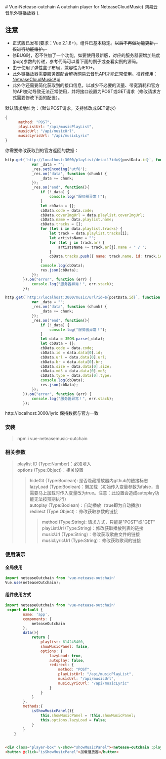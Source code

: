 ﻿﻿# Vue-Netease-outchain
A outchain player for NeteaseCloudMusic( 网易云音乐外链播放器 ).

## 注意
* 正式版已发布(要求：Vue 2.1.8+)，组件已基本稳定。<del>以后不再做功能更新，仅进行功能维护。</del>
* 修BUG时，忍不住加了一个功能，如要使用最新版，对应的服务器要增加热度(pop)参数的传递，参考代码可以看下面的例子或查看实例的源码。
* 由于使用了弹性盒子布局，兼容性为IE10+。
* 此外链播放器需要服务器配合解析网易云音乐API才能正常使用。推荐使用：<a href="https://github.com/Binaryify/NeteaseCloudMusicApi" target="_blank">NeteaseCloudMusicApi</a><br>
* 此外你还需要简化获取到的接口信息，以减少不必要的流量、带宽消耗和官方的API变动导致无法正常使用，并将接口设置为POST或GET请求（修改请求方式需要修改下面的配置）。

默认请求地址为：（默认POST请求，支持修改成GET请求）
```JavaScript
{
      method: "POST",
      playListUrl: "/api/musicPlayList",
      musicUrl: "/api/musicUrl",
      musicLyricUrl: "/api/musicLyric"
}
```
你需要修改获取到的官方返回的数据：
```JavaScript
http.get(`http://localhost:3000/playlist/detail?id=${postData.id}`, function (_res) {
            var _data = "";
            _res.setEncoding('utf8');
            _res.on('data', function (chunk) {
                _data += chunk;
            });
            _res.on("end", function(){
                if (!_data) {
                    console.log("服务器异常！");
                }
                let cbData = {};
                cbData.code = data.code;
                cbData.coverImgUrl = data.playlist.coverImgUrl;
                cbData.name = data.playlist.name;
                cbData.tracks = [];
                for (let i in data.playlist.tracks) {
                    let track = data.playlist.tracks[i];
                    let artistsName = "";
                    for (let j in track.ar) {
                        artistsName += track.ar[j].name + " / ";
                    }
                    cbData.tracks.push({ name: track.name, id: track.id, duration: track.dt, artists: artistsName.substring(0, artistsName.length - 3), picUrl: track.al.picUrl, pop: track.pop });
                }
                console.log(cbData);
                res.json(cbData);
            });
        }).on("error", function (err) {
            console.log("服务器异常！", err.stack);
        });
```
```JavaScript
http.get(`http://localhost:3000/music/url?id=${postData.id}`, function (_res) {
            var _data = "";
            _res.on('data', function (chunk) {
                _data += chunk;
            });
            _res.on("end", function(){
                if (!_data) {
                    console.log("服务器异常！");
                }
                let data = JSON.parse(_data);
                let cbData = {};
                cbData.code = data.code;
                cbData.id = data.data[0].id;
                cbData.url = data.data[0].url;
                cbData.br = data.data[0].br;
                cbData.size = data.data[0].size;
                cbData.md5 = data.data[0].md5;
                cbData.type = data.data[0].type;
                console.log(cbData);
                res.json(cbData);
            });
        }).on("error", function (err) {
            console.log("服务器异常！", err.stack);
        });
```
http://localhost:3000/lyric 保持数据与官方一致

### 安装
> npm i vue-neteasemusic-outchain

### 相关参数
> playlist ID (Type:Number)：必须填入<br>
> options (Type:Object)：相关设置<br>
>> hideGit (Type:Boolean): 是否隐藏播放器内github的链接标志<br>
>> lazyLoad (Type:Boolean)：懒加载（初始传入变量参数为false，当需要马上加载时传入变量改为true。注意：此设置会造成autoplay功能无法按预期执行）<br>
>> autoplay (Type:Boolean)：自动播放（true即为自动播放）<br>
>> redirect (Type:Object)：修改获取参数的链接<br>
>>> method (Type:String): 请求方式，只能是"POST"或"GET"<br>
>>> playListUrl (Type:String)：修改获取播放列表的链接<br>
>>> musicUrl (Type:String)：修改获取歌曲文件的链接<br>
>>> musicLyricUrl (Type:String)：修改获取歌词的链接<br>


### 使用演示
#### 全局使用
```JavaScript
import neteaseOutchain from 'vue-netease-outchain'
Vue.use(neteaseOutchain);    
```
#### 组件使用方式
```JavaScript
import neteaseOutchain from 'vue-netease-outchain'
 export default {
        name: 'app',
        components: {
            neteaseOutchain
        },
        data(){
            return {
                playlist: 614245400,
                showMusicPanel: false,
                options: {
                    lazyLoad: true,
                    autoplay: false,
                    redirect: {
                        method: "POST",
                        playListUrl: "/api/musicPlayList",
                        musicUrl: "/api/musicUrl",
                        musicLyricUrl: "/api/musicLyric"
                    }
                }
            }
        },
        methods:{
            isShowMusicPanel(){
                this.showMusicPanel = !this.showMusicPanel;
                this.options.lazyLoad = false;
            }
        }
    }
    
```
```HTML
<div class="player-box" v-show="showMusicPanel"><netease-outchain :playlist="playlist" :options="options" /></div>
<button @click="isShowMusicPanel">加载播放器</button>
```
